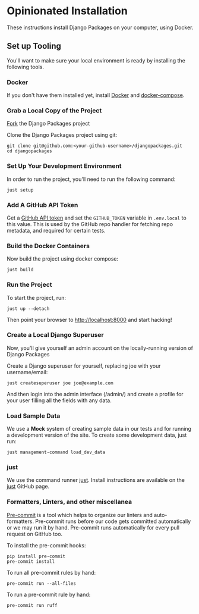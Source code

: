 # Opinionated Installation

These instructions install Django Packages on your computer, using Docker.

## Set up Tooling

You'll want to make sure your local environment is ready by installing the following tools.

### Docker

If you don't have them installed yet, install [Docker] and [docker-compose].

### Grab a Local Copy of the Project

[Fork](https://docs.github.com/en/get-started/quickstart/fork-a-repo) the Django Packages project

Clone the Django Packages project using git:

```shell
git clone git@github.com:<your-github-username>/djangopackages.git
cd djangopackages
```

### Set Up Your Development Environment

In order to run the project, you'll need to run the following command:

```shell
just setup
```

### Add A GitHub API Token

Get a [GitHub API token](https://docs.github.com/en/authentication/keeping-your-account-and-data-secure/creating-a-personal-access-token) and set the `GITHUB_TOKEN` variable in `.env.local`
to this value.  This is used by the GitHub repo handler for fetching repo
metadata, and required for certain tests.

### Build the Docker Containers

Now build the project using docker compose:

```shell
just build
```

### Run the Project

To start the project, run:

```shell
just up --detach
```

Then point your browser to <http://localhost:8000> and start hacking!

### Create a Local Django Superuser

Now, you'll give yourself an admin account on the locally-running version of Django Packages

Create a Django superuser for yourself, replacing joe with your username/email:

```shell
just createsuperuser joe joe@example.com
```

And then login into the admin interface (/admin/) and create a profile for your user filling all the fields with any data.

### Load Sample Data

We use a **Mock** system of creating sample data in our tests and for running a development version of the site. To create some development data, just run:

```shell
just management-command load_dev_data
```

### just

We use the command runner [just]. Install instructions are available on the [just] GitHub page.


### Formatters, Linters, and other miscellanea

[Pre-commit] is a tool which helps to organize our linters and auto-formatters. Pre-commit runs before our code gets committed automatically or we may run it by hand. Pre-commit runs automatically for every pull request on GitHub too.

To install the pre-commit hooks:

```shell
pip install pre-commit
pre-commit install
```

To run all pre-commit rules by hand:

```shell
pre-commit run --all-files
```

To run a pre-commit rule by hand:

```shell
pre-commit run ruff
```

[docker-compose]: https://docs.docker.com/compose/install/
[docker]: https://docs.docker.com/install/
[just]: https://github.com/casey/just
[opinionated]: install_opinionated.md
[pre-commit]: https://github.com/pre-commit/pre-commit
